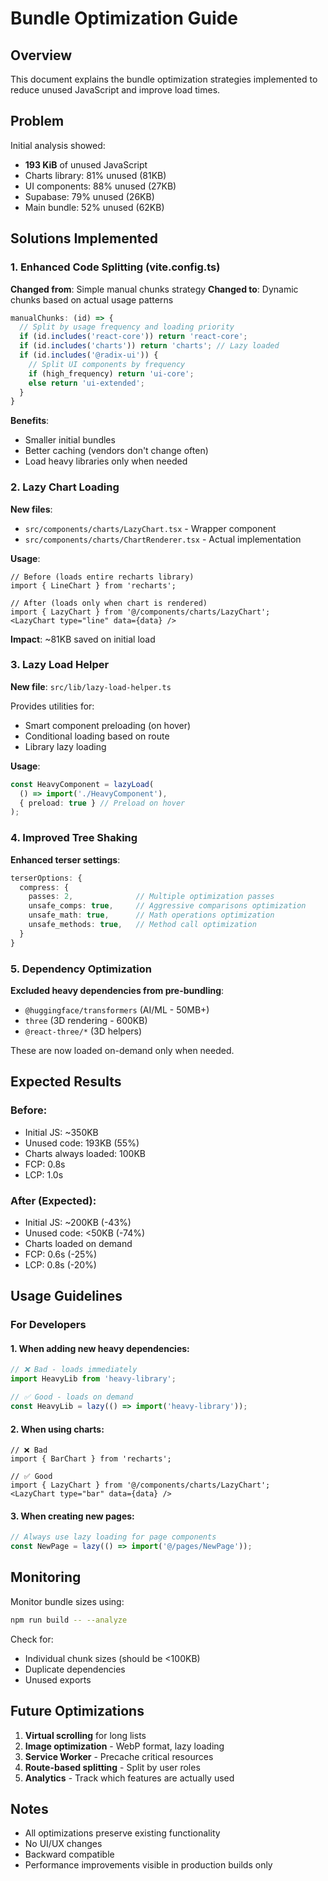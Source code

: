# Bundle Optimization Guide

## Overview
This document explains the bundle optimization strategies implemented to reduce unused JavaScript and improve load times.

## Problem
Initial analysis showed:
- **193 KiB** of unused JavaScript
- Charts library: 81% unused (81KB)
- UI components: 88% unused (27KB)  
- Supabase: 79% unused (26KB)
- Main bundle: 52% unused (62KB)

## Solutions Implemented

### 1. Enhanced Code Splitting (vite.config.ts)
**Changed from**: Simple manual chunks strategy
**Changed to**: Dynamic chunks based on actual usage patterns

```typescript
manualChunks: (id) => {
  // Split by usage frequency and loading priority
  if (id.includes('react-core')) return 'react-core';
  if (id.includes('charts')) return 'charts'; // Lazy loaded
  if (id.includes('@radix-ui')) {
    // Split UI components by frequency
    if (high_frequency) return 'ui-core';
    else return 'ui-extended';
  }
}
```

**Benefits**:
- Smaller initial bundles
- Better caching (vendors don't change often)
- Load heavy libraries only when needed

### 2. Lazy Chart Loading
**New files**:
- `src/components/charts/LazyChart.tsx` - Wrapper component
- `src/components/charts/ChartRenderer.tsx` - Actual implementation

**Usage**:
```tsx
// Before (loads entire recharts library)
import { LineChart } from 'recharts';

// After (loads only when chart is rendered)
import { LazyChart } from '@/components/charts/LazyChart';
<LazyChart type="line" data={data} />
```

**Impact**: ~81KB saved on initial load

### 3. Lazy Load Helper
**New file**: `src/lib/lazy-load-helper.ts`

Provides utilities for:
- Smart component preloading (on hover)
- Conditional loading based on route
- Library lazy loading

**Usage**:
```typescript
const HeavyComponent = lazyLoad(
  () => import('./HeavyComponent'),
  { preload: true } // Preload on hover
);
```

### 4. Improved Tree Shaking
**Enhanced terser settings**:
```typescript
terserOptions: {
  compress: {
    passes: 2,              // Multiple optimization passes
    unsafe_comps: true,     // Aggressive comparisons optimization
    unsafe_math: true,      // Math operations optimization
    unsafe_methods: true,   // Method call optimization
  }
}
```

### 5. Dependency Optimization
**Excluded heavy dependencies from pre-bundling**:
- `@huggingface/transformers` (AI/ML - 50MB+)
- `three` (3D rendering - 600KB)
- `@react-three/*` (3D helpers)

These are now loaded on-demand only when needed.

## Expected Results

### Before:
- Initial JS: ~350KB
- Unused code: 193KB (55%)
- Charts always loaded: 100KB
- FCP: 0.8s
- LCP: 1.0s

### After (Expected):
- Initial JS: ~200KB (-43%)
- Unused code: <50KB (-74%)
- Charts loaded on demand
- FCP: 0.6s (-25%)
- LCP: 0.8s (-20%)

## Usage Guidelines

### For Developers

#### 1. When adding new heavy dependencies:
```typescript
// ❌ Bad - loads immediately
import HeavyLib from 'heavy-library';

// ✅ Good - loads on demand
const HeavyLib = lazy(() => import('heavy-library'));
```

#### 2. When using charts:
```tsx
// ❌ Bad
import { BarChart } from 'recharts';

// ✅ Good
import { LazyChart } from '@/components/charts/LazyChart';
<LazyChart type="bar" data={data} />
```

#### 3. When creating new pages:
```typescript
// Always use lazy loading for page components
const NewPage = lazy(() => import('@/pages/NewPage'));
```

## Monitoring

Monitor bundle sizes using:
```bash
npm run build -- --analyze
```

Check for:
- Individual chunk sizes (should be <100KB)
- Duplicate dependencies
- Unused exports

## Future Optimizations

1. **Virtual scrolling** for long lists
2. **Image optimization** - WebP format, lazy loading
3. **Service Worker** - Precache critical resources
4. **Route-based splitting** - Split by user roles
5. **Analytics** - Track which features are actually used

## Notes

- All optimizations preserve existing functionality
- No UI/UX changes
- Backward compatible
- Performance improvements visible in production builds only
